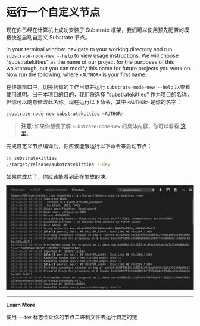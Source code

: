 # 运行一个自定义节点

现在你已经在计算机上成功安装了 Substrate 框架，我们可以使用预先配置的模板快速启动自定义 Substrate 节点。

In your terminal window, navigate to your working directory and run `substrate-node-new --help` to view usage instructions. We will choose "substratekitties" as the name of our project for the purposes of this walkthrough, but you can modify this name for future projects you work on. Now run the following, where `<AUTHOR>` is your first name:

在终端窗口中，切换到你的工作目录并运行 `substrate-node-new --help` 以查看使用说明。出于本项目的目的，我们将选择 “substratekitties” 作为项目的名称，但你可以随意修改此名称。现在运行以下命令，其中 `<AUTHOR>` 是你的名字：

```bash
substrate-node-new substratekitties <AUTHOR>
```

> **注意**: 如果你想要了解 `substrate-node-new` 的具体内容，你可以看看 [这里](https://github.com/paritytech/substrate-up/blob/master/substrate-node-new)。

完成自定义节点编译后，你应该能够运行以下命令来启动节点：

```bash
cd substratekitties
./target/release/substratekitties --dev
```

如果你成功了，你应该能看到正在生成的块。

![An image of the node producing new blocks](./assets/building-blocks.png)

---

**Learn More**

使用 `--dev` 标志会让你的节点二进制文件去运行特定的链
